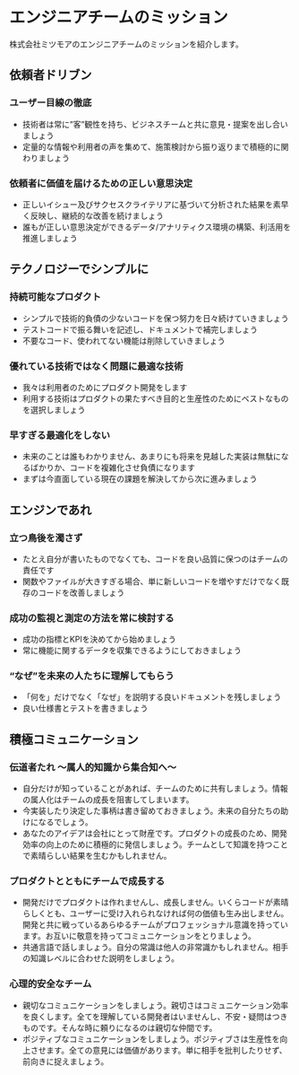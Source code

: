 # エンジニアチームのミッション

株式会社ミツモアのエンジニアチームのミッションを紹介します。


## 依頼者ドリブン

### ユーザー目線の徹底
* 技術者は常に”客”観性を持ち、ビジネスチームと共に意見・提案を出し合いましょう
* 定量的な情報や利用者の声を集めて、施策検討から振り返りまで積極的に関わりましょう

### 依頼者に価値を届けるための正しい意思決定
* 正しいイシュー及びサクセスクライテリアに基づいて分析された結果を素早く反映し、継続的な改善を続けましょう
* 誰もが正しい意思決定ができるデータ/アナリティクス環境の構築、利活用を推進しましょう

## テクノロジーでシンプルに

### 持続可能なプロダクト
* シンプルで技術的負債の少ないコードを保つ努力を日々続けていきましょう
* テストコードで振る舞いを記述し、ドキュメントで補完しましょう
* 不要なコード、使われてない機能は削除していきましょう

### 優れている技術ではなく問題に最適な技術
* 我々は利用者のためにプロダクト開発をします
* 利用する技術はプロダクトの果たすべき目的と生産性のためにベストなものを選択しましょう

### 早すぎる最適化をしない
* 未来のことは誰もわかりません、あまりにも将来を見越した実装は無駄になるばかりか、コードを複雑化させ負債になります
* まずは今直面している現在の課題を解決してから次に進みましょう

## エンジンであれ

### 立つ鳥後を濁さず
* たとえ自分が書いたものでなくても、コードを良い品質に保つのはチームの責任です
* 関数やファイルが大きすぎる場合、単に新しいコードを増やすだけでなく既存のコードを改善しましょう

### 成功の監視と測定の方法を常に検討する
* 成功の指標とKPIを決めてから始めましょう
* 常に機能に関するデータを収集できるようにしておきましょう

### “なぜ”を未来の人たちに理解してもらう
* 「何を」だけでなく「なぜ」を説明する良いドキュメントを残しましょう
* 良い仕様書とテストを書きましょう

## 積極コミュニケーション

### 伝道者たれ 〜属人的知識から集合知へ〜
* 自分だけが知っていることがあれば、チームのために共有しましょう。情報の属人化はチームの成長を阻害してしまいます。
* 今実装したり決定した事柄は書き留めておきましょう。未来の自分たちの助けになるでしょう。
* あなたのアイデアは会社にとって財産です。プロダクトの成長のため、開発効率の向上のために積極的に発信しましょう。チームとして知識を持つことで素晴らしい結果を生むかもしれません。

### プロダクトとともにチームで成長する
* 開発だけでプロダクトは作れませんし、成長しません。いくらコードが素晴らしくとも、ユーザーに受け入れられなければ何の価値も生み出しません。開発と共に戦っているあらゆるチームがプロフェッショナル意識を持っています。お互いに敬意を持ってコミュニケーションをとりましょう。
* 共通言語で話しましょう。自分の常識は他人の非常識かもしれません。相手の知識レベルに合わせた説明をしましょう。

### 心理的安全なチーム
* 親切なコミュニケーションをしましょう。親切さはコミュニケーション効率を良くします。全てを理解している開発者はいませんし、不安・疑問はつきものです。そんな時に頼りになるのは親切な仲間です。
* ポジティブなコミュニケーションをしましょう。ポジティブさは生産性を向上させます。全ての意見には価値があります。単に相手を批判したりせず、前向きに捉えましょう。
